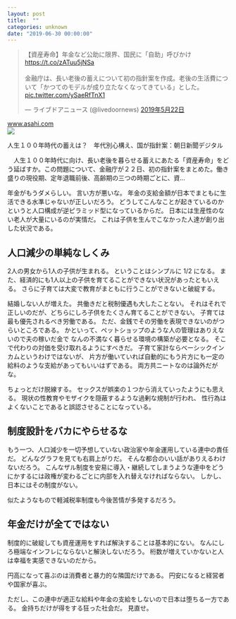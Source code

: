 ```yaml
---
layout: post
title:  ""
categories: unknown
date: "2019-06-30 00:00:00"
---
```


<blockquote class="twitter-tweet tw-align-center" data-lang="ja"><p lang="ja" dir="ltr">【資産寿命】年金など公助に限界、国民に「自助」呼びかけ<a href="https://t.co/zATuu5jNSa">https://t.co/zATuu5jNSa</a><br><br>金融庁は、長い老後の蓄えについて初の指針案を作成。老後の生活費について「かつてのモデルが成り立たなくなってきている」とした。 <a href="https://t.co/ySaeRfTnX1">pic.twitter.com/ySaeRfTnX1</a></p>&mdash; ライブドアニュース (@livedoornews) <a href="https://twitter.com/livedoornews/status/1131348907730952194?ref_src=twsrc%5Etfw">2019年5月22日</a></blockquote>
<script async src="https://platform.twitter.com/widgets.js" charset="utf-8"></script>

<div class="card">
  <a href="https://www.asahi.com/articles/ASM5Q53LGM5QULFA026.html"></a>
  <div class="card__header">
    <a href="https://www.asahi.com/articles/ASM5Q53LGM5QULFA026.html">www.asahi.com</a>
  </div>
  <div class="card__image">
    <img src="https://www.asahicom.jp/articles/images/c_AS20190522003947_comm.jpg">
  </div>
  <div class="card__title">
    <p>人生１００年時代の蓄えは？　年代別心構え、国が指針案：朝日新聞デジタル</p>
  </div>
  <div class="card__description">
    <p>　人生１００年時代に向け、長い老後を暮らせる蓄えにあたる「資産寿命」をどう延ばすか。この問題について、金融庁が２２日、初の指針案をまとめた。働き盛りの現役期、定年退職前後、高齢期の三つの時期ごとに、資…</p>
  </div>
</div>

年金がもうダメらしい。
言い方が悪いな。
年金の支給金額が日本でまともに生活できる水準じゃないが正しいだろう。
どうしてこんなことが起きているのかというと人口構成が逆ピラミッド型になっているからだ。
日本には生産性のない老人が大量にいるのが実情だ。
これは子供を生んでこなかった人達が創り出した状況である。

## 人口減少の単純なしくみ

2人の男女から1人の子供が生まれる。
ということはシンプルに 1/2 になる。
また、経済的にも1人以上の子供を育てることができない状況があったともいえる。
さらに子育ては大変で教育がまともに行うことができないと破綻する。

結婚しない人が増えた。
共働きだと税制優遇も大したことない。
それはそれで正しいのだが、どちらにしろ子供をたくさん育てることができない。
子育ては最も優先されるべき労働である。
ただ、金銭でその労働を表現できないのがつらいところである。
かといって、ペットショップのような人の管理はありえないので夫の稼いだ金で
なんの不満なく暮らせる環境の構築が必要となる。
そこで代わりの対価を受け取れるようにすべきだ。
子育て家計ならベーシックインカムというわけではないが、
片方が働いていれば自動的にもう片方にも一定の給料のような支給があってもいいはずである。
両方共ニートなのは論外だがな。

ちょっとだけ脱線する。
セックスが娯楽の１つから消えていったようにも思える。
現状の性教育やモザイクを隠蔽するような過剰な規制が行われ、
性行為はよくないことであると誤認させることになっている。

## 制度設計をバカにやらせるな

もう一つ、人口減少を一切予想していない政治家や年金運用している連中の責任だ。
どんなグラフを見ても右肩上がりだ。
そんな都合のいい話がありえるわけないだろう。
こんなザル制度を安易に導入・継続してしまうような連中をどうにかするには政権が変わるごとに内部を入れ替えなければならない。
しかし、日本にはその制度がない。

似たようなもので軽減税率制度も今後苦情が多発するだろう。

## 年金だけが全てではない

制度的に破綻しても資産運用をすれば解決することは基本的にない。
なんにしろ極端なインフレにならないと解決しないだろう。
桁数が増えていかないと人は幸福を実感できないのだから。

円高になって喜ぶのは消費者と暴力的な隣国だけである。
円安になると経営者や国家が喜ぶ。

ただし、この連中が適正な給料や年金の支給をしないので日本は堕ちる一方である。
金持ちだけが得をする狂った社会だ。
見直せ。